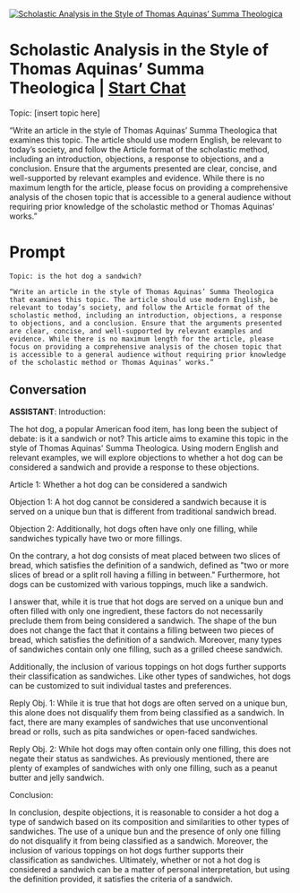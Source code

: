 
[![Scholastic Analysis in the Style of Thomas Aquinas’ Summa Theologica](https://flow-prompt-covers.s3.us-west-1.amazonaws.com/icon/abstract/abs_2.png)](https://gptcall.net/chat.html?data=%7B%22contact%22%3A%7B%22id%22%3A%22qMdm90Iok7RAXmGCp9hO0%22%2C%22flow%22%3Atrue%7D%7D)
# Scholastic Analysis in the Style of Thomas Aquinas’ Summa Theologica | [Start Chat](https://gptcall.net/chat.html?data=%7B%22contact%22%3A%7B%22id%22%3A%22qMdm90Iok7RAXmGCp9hO0%22%2C%22flow%22%3Atrue%7D%7D)
Topic: [insert topic here]



“Write an article in the style of Thomas Aquinas’ Summa Theologica that examines this topic. The article should use modern English, be relevant to today’s society, and follow the Article format of the scholastic method, including an introduction, objections, a response to objections, and a conclusion. Ensure that the arguments presented are clear, concise, and well-supported by relevant examples and evidence. While there is no maximum length for the article, please focus on providing a comprehensive analysis of the chosen topic that is accessible to a general audience without requiring prior knowledge of the scholastic method or Thomas Aquinas’ works.”

# Prompt

```
Topic: is the hot dog a sandwich?

“Write an article in the style of Thomas Aquinas’ Summa Theologica that examines this topic. The article should use modern English, be relevant to today’s society, and follow the Article format of the scholastic method, including an introduction, objections, a response to objections, and a conclusion. Ensure that the arguments presented are clear, concise, and well-supported by relevant examples and evidence. While there is no maximum length for the article, please focus on providing a comprehensive analysis of the chosen topic that is accessible to a general audience without requiring prior knowledge of the scholastic method or Thomas Aquinas’ works.”
```

## Conversation

**ASSISTANT**: Introduction:



The hot dog, a popular American food item, has long been the subject of debate: is it a sandwich or not? This article aims to examine this topic in the style of Thomas Aquinas' Summa Theologica. Using modern English and relevant examples, we will explore objections to whether a hot dog can be considered a sandwich and provide a response to these objections.



Article 1: Whether a hot dog can be considered a sandwich



Objection 1: A hot dog cannot be considered a sandwich because it is served on a unique bun that is different from traditional sandwich bread.



Objection 2: Additionally, hot dogs often have only one filling, while sandwiches typically have two or more fillings.



On the contrary, a hot dog consists of meat placed between two slices of bread, which satisfies the definition of a sandwich, defined as "two or more slices of bread or a split roll having a filling in between." Furthermore, hot dogs can be customized with various toppings, much like a sandwich.



I answer that, while it is true that hot dogs are served on a unique bun and often filled with only one ingredient, these factors do not necessarily preclude them from being considered a sandwich. The shape of the bun does not change the fact that it contains a filling between two pieces of bread, which satisfies the definition of a sandwich. Moreover, many types of sandwiches contain only one filling, such as a grilled cheese sandwich.



Additionally, the inclusion of various toppings on hot dogs further supports their classification as sandwiches. Like other types of sandwiches, hot dogs can be customized to suit individual tastes and preferences.



Reply Obj. 1: While it is true that hot dogs are often served on a unique bun, this alone does not disqualify them from being classified as a sandwich. In fact, there are many examples of sandwiches that use unconventional bread or rolls, such as pita sandwiches or open-faced sandwiches.



Reply Obj. 2: While hot dogs may often contain only one filling, this does not negate their status as sandwiches. As previously mentioned, there are plenty of examples of sandwiches with only one filling, such as a peanut butter and jelly sandwich.



Conclusion:



In conclusion, despite objections, it is reasonable to consider a hot dog a type of sandwich based on its composition and similarities to other types of sandwiches. The use of a unique bun and the presence of only one filling do not disqualify it from being classified as a sandwich. Moreover, the inclusion of various toppings on hot dogs further supports their classification as sandwiches. Ultimately, whether or not a hot dog is considered a sandwich can be a matter of personal interpretation, but using the definition provided, it satisfies the criteria of a sandwich.


